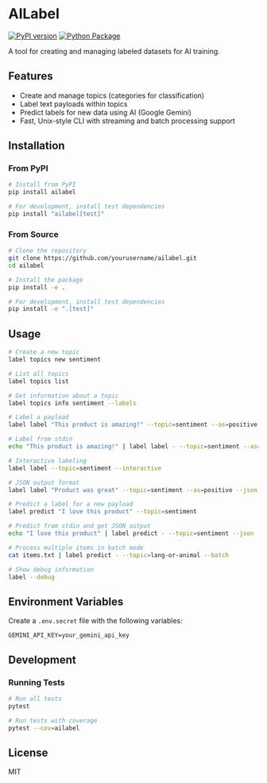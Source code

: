# AILabel

[![PyPI version](https://badge.fury.io/py/ailabel.svg)](https://badge.fury.io/py/ailabel)
[![Python Package](https://github.com/yourusername/ailabel/actions/workflows/python-package.yml/badge.svg)](https://github.com/yourusername/ailabel/actions/workflows/python-package.yml)

A tool for creating and managing labeled datasets for AI training.

## Features

- Create and manage topics (categories for classification)
- Label text payloads within topics
- Predict labels for new data using AI (Google Gemini)
- Fast, Unix-style CLI with streaming and batch processing support

## Installation

### From PyPI

```bash
# Install from PyPI
pip install ailabel

# For development, install test dependencies
pip install "ailabel[test]"
```

### From Source

```bash
# Clone the repository
git clone https://github.com/yourusername/ailabel.git
cd ailabel

# Install the package
pip install -e .

# For development, install test dependencies
pip install -e ".[test]"
```

## Usage

```bash
# Create a new topic
label topics new sentiment

# List all topics
label topics list

# Get information about a topic
label topics info sentiment --labels

# Label a payload
label label "This product is amazing!" --topic=sentiment --as=positive

# Label from stdin
echo "This product is amazing!" | label label - --topic=sentiment --as=positive

# Interactive labeling
label label --topic=sentiment --interactive

# JSON output format
label label "Product was great" --topic=sentiment --as=positive --json

# Predict a label for a new payload
label predict "I love this product" --topic=sentiment

# Predict from stdin and get JSON output
echo "I love this product" | label predict - --topic=sentiment --json

# Process multiple items in batch mode
cat items.txt | label predict - --topic=lang-or-animal --batch

# Show debug information
label --debug
```

## Environment Variables

Create a `.env.secret` file with the following variables:

```
GEMINI_API_KEY=your_gemini_api_key
```

## Development

### Running Tests

```bash
# Run all tests
pytest

# Run tests with coverage
pytest --cov=ailabel
```

## License

MIT 